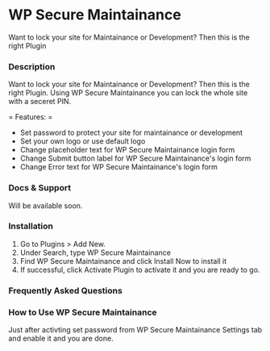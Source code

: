 # WP Secure Maintainance
Want to lock your site for Maintainance or Development? Then this is the right Plugin

### Description
Want to lock your site for Maintainance or Development? Then this is the right Plugin. Using WP Secure Maintainance you can lock the whole site with a seceret PIN.

= Features: =
- Set password to protect your site for maintainance or development
- Set your own logo or use default logo
- Change placeholder text for WP Secure Maintainance login form
- Change Submit button label for WP Secure Maintainance's login form
- Change Error text for WP Secure Maintainance's login form

### Docs & Support

Will be available soon.

### Installation
1. Go to Plugins > Add New.
2. Under Search, type WP Secure Maintainance
3. Find WP Secure Maintainance and click Install Now to install it
2. If successful, click Activate Plugin to activate it and you  are ready to go.

### Frequently Asked Questions

### How to Use WP Secure Maintainance
Just after activting set password from WP Secure Maintainance Settings tab and enable it and you are done.